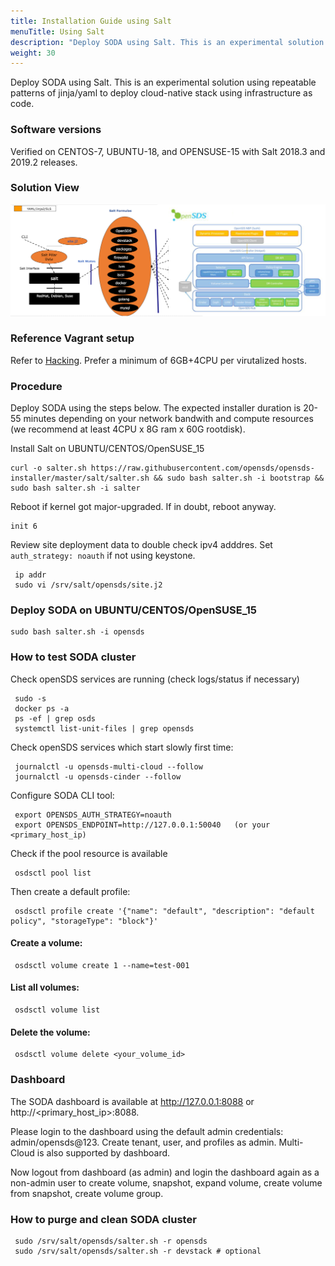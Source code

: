 ```yaml
---
title: Installation Guide using Salt
menuTitle: Using Salt
description: "Deploy SODA using Salt. This is an experimental solution using repeatable patterns of jinja/yaml to deploy cloud-native stack using infrastructure as code."
weight: 30
---
```


Deploy SODA using Salt. This is an experimental solution using repeatable patterns of jinja/yaml to deploy cloud-native stack using infrastructure as code.

### Software versions
Verified on CENTOS-7, UBUNTU-18, and OPENSUSE-15 with Salt 2018.3 and 2019.2 releases.

### Solution View
<a href="https://github.com/sodafoundation/api">![Solution overview](solutionDesign.png)</a>

### Reference Vagrant setup

Refer to [Hacking](/guides/installer-guides/salt/hacking/). Prefer a minimum of 6GB+4CPU per virutalized hosts.


### Procedure

Deploy SODA using the steps below. The expected installer duration is 20-55 minutes depending on your network bandwith and compute resources (we recommend at least 4CPU x 8G ram x 60G rootdisk).

Install Salt on UBUNTU/CENTOS/OpenSUSE_15
```
curl -o salter.sh https://raw.githubusercontent.com/opensds/opensds-installer/master/salt/salter.sh && sudo bash salter.sh -i bootstrap && sudo bash salter.sh -i salter
```  

Reboot if kernel got major-upgraded. If in doubt, reboot anyway.
```
init 6
```

Review site deployment data to double check ipv4 adddres. Set `auth_strategy: noauth` if not using keystone.
```
 ip addr
 sudo vi /srv/salt/opensds/site.j2
```

### Deploy SODA on UBUNTU/CENTOS/OpenSUSE_15
```
sudo bash salter.sh -i opensds
```

### How to test SODA cluster

Check openSDS services are running (check logs/status if necessary)
```
 sudo -s
 docker ps -a
 ps -ef | grep osds
 systemctl list-unit-files | grep opensds
```

Check openSDS services which start slowly first time:
```
 journalctl -u opensds-multi-cloud --follow
 journalctl -u opensds-cinder --follow
```

Configure SODA CLI tool:
```
 export OPENSDS_AUTH_STRATEGY=noauth
 export OPENSDS_ENDPOINT=http://127.0.0.1:50040   (or your <primary_host_ip)
```

Check if the pool resource is available
```
 osdsctl pool list
```

Then create a default profile:
```
 osdsctl profile create '{"name": "default", "description": "default policy", "storageType": "block"}'
```

#### Create a volume:
```
 osdsctl volume create 1 --name=test-001
```

#### List all volumes:
```
 osdsctl volume list
```

#### Delete the volume:
```
 osdsctl volume delete <your_volume_id>
```

### Dashboard
The SODA dashboard is available at http://127.0.0.1:8088 or http://<primary_host_ip>:8088. 

Please login to the dashboard using the default admin credentials: admin/opensds@123. Create tenant, user, and profiles as admin. Multi-Cloud is also supported by dashboard.

Now logout from dashboard (as admin) and login the dashboard again as a non-admin user to create volume, snapshot, expand volume, create volume from snapshot, create volume group.


### How to purge and clean SODA cluster

```
 sudo /srv/salt/opensds/salter.sh -r opensds
 sudo /srv/salt/opensds/salter.sh -r devstack # optional
```